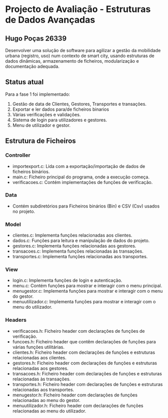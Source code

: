 # Projecto de Avaliação - Estruturas de Dados Avançadas 
## Hugo Poças 26339

Desenvolver uma solução de software para agilizar a gestão da mobilidade urbana (registro, uso) num contexto de smart city, usando estruturas de dados dinâmicas, armazenamento de ficheiros, modularização e documentação adequada.

## Status atual

Para a fase 1 foi implementado:

1. Gestão de data de Clientes, Gestores, Transportes e transações.
2. Exportar e ler dados para/de ficheiros binarios
3. Várias verificações e validações.
4. Sistema de login para utilizadores e gestores.
5. Menu de utilizador e gestor.

## Estrutura de Ficheiros

### Controller

- importexport.c: Lida com a exportação/importação de dados de ficheiros binários.
- main.c: Ficheiro principal do programa, onde a execução começa.
- verificacoes.c: Contém implementações de funções de verificação.


### Data

- Contém subdiretórios para Ficheiros binários (Bin) e CSV (Csv) usados no projeto.

### Model

- clientes.c: Implementa funções relacionadas aos clientes.
- dados.c: Funções para leitura e manipulação de dados do projeto.
- gestores.c: Implementa funções relacionadas aos gestores.
- transacoes.c: Implementa funções relacionadas às transações.
- transportes.c: Implementa funções relacionadas aos transportes.

### View

- login.c: Implementa funções de login e autenticação.
- menu.c: Contém funções para mostrar e interagir com o menu principal.
- menugestor.c: Implementa funções para mostrar e interagir com o menu do gestor.
- menuutilizador.c: Implementa funções para mostrar e interagir com o menu do utilizador.


### Headers
- verificacoes.h: Ficheiro header com declarações de funções de verificação.
- funcoes.h: Ficheiro header que contêm declarações de funções para várias funções utilitárias.
- clientes.h: Ficheiro header com declarações de funções e estruturas relacionadas aos clientes.
- gestores.h: Ficheiro header com declarações de funções e estruturas relacionadas aos gestores.
- transacoes.h: Ficheiro header com declarações de funções e estruturas relacionadas às transações.
- transportes.h: Ficheiro header com declarações de funções e estruturas relacionadas aos transportes.
- menugestor.h: Ficheiro header com declarações de funções relacionadas ao menu do gestor.
- menuutilizador.h: Ficheiro header com declarações de funções relacionadas ao menu do utilizador.